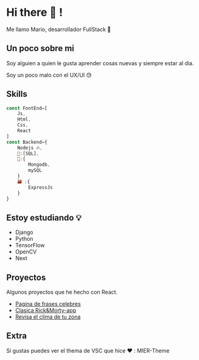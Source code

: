 # Hi there 👋 !
Me llamo Mario, desarrollador FullStack 🎉

## Un poco sobre mi

Soy alguien a quien le gusta aprender cosas nuevas y siempre estar al dia. 

Soy un poco malo con el UX/UI :sweat:


## Skills
```js
const FontEnd=[
    Js,
    Html,
    Css,
    React  
]
const Backend={
    Nodejs 🔥,
    📝:[SQL],
    🧱️:{
        Mongodb,
        mySQL
    }
    🗃 :{
        ExpressJs
    }
}
```
## Estoy estudiando 💡
 - Django
 - Python
 - TensorFlow
 - OpenCV
 - Next

## Proyectos 
Algunos proyectos que he hecho con React.

- [Pagina de frases celebres](https://mralameda.github.io/Phases_app/)
- [Clasica Rick&Morty-app](https://mralameda.github.io/rickAndmorty-app/)
- [Revisa el clima de tu zona](https://mralameda.github.io/Clima_app/)

## Extra
Si gustas puedes ver el thema de VSC que hice :heart: :
MIER-Theme
